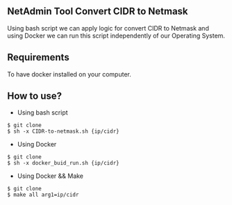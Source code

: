 ## NetAdmin Tool Convert CIDR to Netmask
Using bash script we can apply logic for convert CIDR to Netmask and using Docker we can run this script independently of our Operating System.

## Requirements
To have docker installed on your computer.

## How to use?
* Using bash script
```
$ git clone
$ sh -x CIDR-to-netmask.sh {ip/cidr}
```

* Using Docker
```
$ git clone
$ sh -x docker_buid_run.sh {ip/cidr}
```

* Using Docker && Make
```
$ git clone
$ make all arg1=ip/cidr
```
